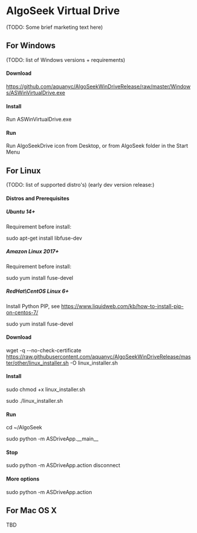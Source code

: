 # AlgoSeek Virtual Drive

(TODO: Some brief marketing text here)

## For Windows

(TODO: list of Windows versions + requirements)

#### Download

https://github.com/aquanyc/AlgoSeekWinDriveRelease/raw/master/Windows/ASWinVirtualDrive.exe

#### Install

Run ASWinVirtualDrive.exe

#### Run

Run AlgoSeekDrive icon from Desktop, or from AlgoSeek folder in the Start Menu

## For Linux

(TODO: list of supported distro's)
(early dev version release:)

#### Distros and Prerequisites

##### Ubuntu 14+

Requirement before install:

sudo apt-get install libfuse-dev

##### Amazon Linux 2017+

Requirement before install:

sudo yum install fuse-devel

##### RedHat\CentOS Linux 6+

Install Python PIP, see https://www.liquidweb.com/kb/how-to-install-pip-on-centos-7/

sudo yum install fuse-devel

#### Download

wget -q --no-check-certificate https://raw.githubusercontent.com/aquanyc/AlgoSeekWinDriveRelease/master/other/linux_installer.sh -O linux_installer.sh

#### Install

sudo chmod +x linux_installer.sh

sudo ./linux_installer.sh

#### Run

cd ~/AlgoSeek

sudo python -m ASDriveApp.\_\_main\_\_

#### Stop

sudo python -m ASDriveApp.action disconnect

#### More options

sudo python -m ASDriveApp.action 

## For Mac OS X 

TBD